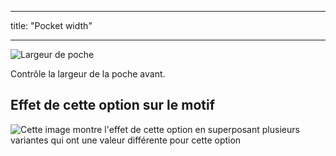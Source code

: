 - - -
title: "Pocket width"
- - -

![Largeur de poche](./pocketwidth.svg)

Contrôle la largeur de la poche avant.

## Effet de cette option sur le motif

![Cette image montre l'effet de cette option en superposant plusieurs variantes qui ont une valeur différente pour cette option](huey_pocketwidth_sample.svg "Effect of this option on the pattern")
